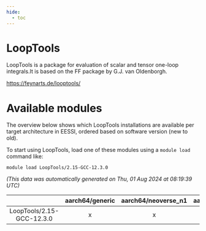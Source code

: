 ```yaml
---
hide:
  - toc
---
```


LoopTools
=========


LoopTools is a package for evaluation of scalar and tensor one-loop integrals.It is based on the FF package by G.J. van Oldenborgh.

https://feynarts.de/looptools/
# Available modules


The overview below shows which LoopTools installations are available per target architecture in EESSI, ordered based on software version (new to old).

To start using LoopTools, load one of these modules using a `module load` command like:

```shell
module load LoopTools/2.15-GCC-12.3.0
```

*(This data was automatically generated on Thu, 01 Aug 2024 at 08:19:39 UTC)*  

| |aarch64/generic|aarch64/neoverse_n1|aarch64/neoverse_v1|x86_64/generic|x86_64/amd/zen2|x86_64/amd/zen3|x86_64/intel/haswell|x86_64/intel/skylake_avx512|
| :---: | :---: | :---: | :---: | :---: | :---: | :---: | :---: | :---: |
|LoopTools/2.15-GCC-12.3.0|x|x|x|x|x|x|x|x|
